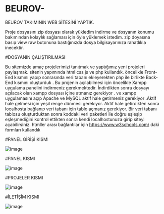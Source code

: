 
# BEUROV-
BEUROV TAKIMININ WEB SİTESİNİ YAPTIK.

Proje dosyasını zip dosyası olarak yükledim indirme ve dosyanın konumu bakımından kolaylık sağlaması için öyle yüklemek istedim.
zip doyasına basıp view raw butonuna bastığınızda dosya bilgisayarınıza rahatlıkla inecektir.

#DOSYANIN ÇALIŞTIRILMASI 


Bu sitemizde amaç projelerimizi tanıtmak ve yaptığımız yeni projeleri paylaşmak.
sitenin yapımında html css js ve php kullandık.
öncelikle Front-End kısmını yapıp sonrasında veri tabanı ekleyerekten php ile birlikte Back-End kısmını oluşturduk .
Bu projenin açılabilmesi için öncelikle Xampp uygulama panelini indirmeniz gerekmektedir. İndirdikten sonra dosyayı açılacak olan xampp dosyası içine atmanız gerekiyor . ve xampp uygulamasını açıp Apache ve MySQL aktif hale getirmeniz gerekiyor .Aktif hale gelmesi için yeşil renge dönmesi gerekiyor.
Aktif hale getirdikten sonra localhosta bağlanıp veri tabanı için tablo açmanız gerekiyor. Bir veri tabanı tablosu oluşturduktan sonra koddaki veri paketleri ile doğru eşleşip eşleşmediğini kontrol ettikten sonra kendi localhostunuza girip siteyi açabilirsiniz.
htmller arası bağlantılar için 
https://www.w3schools.com/ daki formları kullandık



#PANEL GİRİŞİ KISMI

![image](https://user-images.githubusercontent.com/108019837/213166773-7b1032ea-e4e7-4c9c-b377-7106651420f5.png)

#PANEL KISMI

![image](https://user-images.githubusercontent.com/108019837/213166908-cc86bf69-93e6-4bee-bc16-23f3bb3a5d1d.png)

#PROJELER KISMI

![image](https://user-images.githubusercontent.com/108019837/213166612-1415a853-5c3e-498a-9a6c-ea5e70681653.png)

#İLETİŞİM KISMI

![image](https://user-images.githubusercontent.com/108019837/213166333-2235b30b-4cdc-431c-afc3-b305ebb0ec23.png)

